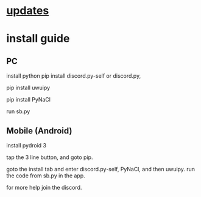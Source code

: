 # [updates](https://discord.gg/MxGVH3SqJU)


# install guide

## PC
install python
pip install discord.py-self or discord.py,


pip install uwuipy

pip install PyNaCl

run sb.py


## Mobile (Android)
install pydroid 3

tap the 3 line button, and goto pip.

goto the install tab and enter
discord.py-self, PyNaCl, and then uwuipy.
run the code from sb.py in the app.

for more help join the discord.
